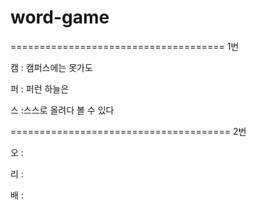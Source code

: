 # word-game

=====================================
1번

캠 : 캠퍼스에는 못가도

퍼 : 퍼런 하늘은

스 :스스로 올려다 볼 수 있다

======================================
2번

오 :

리 :

배 :

